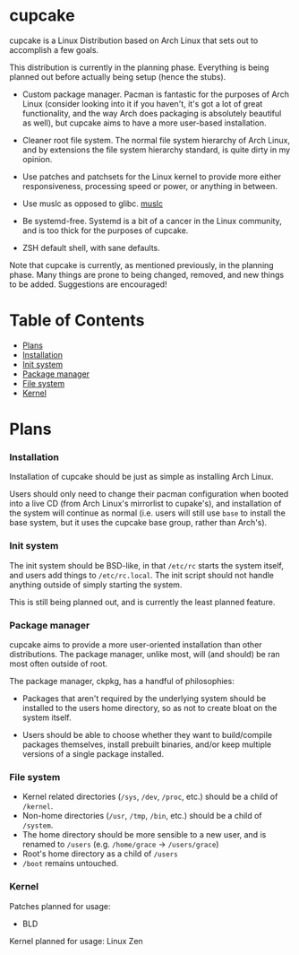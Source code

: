 # cupcake

cupcake is a Linux Distribution based on Arch Linux that sets out to accomplish a few goals.

This distribution is currently in the planning phase. Everything is being planned out before actually being setup (hence the stubs).

* Custom package manager. Pacman is fantastic for the purposes of Arch Linux (consider looking into it if you haven't, it's got a lot of great functionality, and the way Arch does packaging is absolutely beautiful as well), but cupcake aims to have a more user-based installation.

* Cleaner root file system. The normal file system hierarchy of Arch Linux, and by extensions the file system hierarchy standard, is quite dirty in my opinion.

* Use patches and patchsets for the Linux kernel to provide more either responsiveness, processing speed or power, or anything in between.

* Use muslc as opposed to glibc. [muslc](https://www.musl-libc.org)

* Be systemd-free. Systemd is a bit of a cancer in the Linux community, and is too thick for the purposes of cupcake.

* ZSH default shell, with sane defaults.

Note that cupcake is currently, as mentioned previously, in the planning phase. Many things are prone to being changed, removed, and new things to be added. Suggestions are encouraged!

# Table of Contents

* [Plans](https://github.com/Sweets/cupcake#plans)
* [Installation](https://github.com/Sweets/cupcake#installation)
* [Init system](https://github.com/Sweets/cupcake#init-system)
* [Package manager](https://github.com/Sweets/cupcake#package-manager)
* [File system](https://github.com/Sweets/cupcake#file-system)
* [Kernel](https://github.com/Sweets/cupcake#kernel)

# Plans

### Installation

Installation of cupcake should be just as simple as installing Arch Linux.

Users should only need to change their pacman configuration when booted into a live CD (from Arch Linux's mirrorlist to cupake's), and installation of the system will continue as normal (i.e. users will still use `base` to install the base system, but it uses the cupcake base group, rather than Arch's).

### Init system

The init system should be BSD-like, in that `/etc/rc` starts the system itself, and users add things to `/etc/rc.local`. The init script should not handle anything outside of simply starting the system.

This is still being planned out, and is currently the least planned feature.

### Package manager

cupcake aims to provide a more user-oriented installation than other distributions. The package manager, unlike most, will (and should) be ran most often outside of root.

The package manager, ckpkg, has a handful of philosophies:

* Packages that aren't required by the underlying system should be installed to the users home directory, so as not to create bloat on the system itself.

* Users should be able to choose whether they want to build/compile packages themselves, install prebuilt binaries, and/or keep multiple versions of a single package installed.

### File system

* Kernel related directories (`/sys`, `/dev`, `/proc`, etc.) should be a child of `/kernel`.
* Non-home directories (`/usr`, `/tmp`, `/bin`, etc.) should be a child of `/system`.
* The home directory should be more sensible to a new user, and is renamed to `/users` (e.g. `/home/grace` -> `/users/grace`)
* Root's home directory as a child of `/users`
* `/boot` remains untouched.

### Kernel

Patches planned for usage:

* BLD

Kernel planned for usage: Linux Zen
